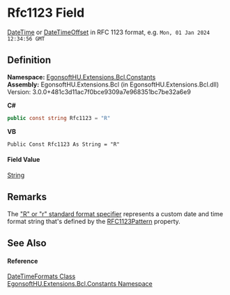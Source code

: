 # Rfc1123 Field


<a href="https://learn.microsoft.com/dotnet/api/system.datetime" target="_blank" rel="noopener noreferrer">DateTime</a> or <a href="https://learn.microsoft.com/dotnet/api/system.datetimeoffset" target="_blank" rel="noopener noreferrer">DateTimeOffset</a> in RFC 1123 format, e.g. `Mon, 01 Jan 2024 12:34:56 GMT`



## Definition
**Namespace:** <a href="N_EgonsoftHU_Extensions_Bcl_Constants.md">EgonsoftHU.Extensions.Bcl.Constants</a>  
**Assembly:** EgonsoftHU.Extensions.Bcl (in EgonsoftHU.Extensions.Bcl.dll) Version: 3.0.0+481c3d11ac7f0bce9309a7e968351bc7be32a6e9

**C#**
``` C#
public const string Rfc1123 = "R"
```
**VB**
``` VB
Public Const Rfc1123 As String = "R"
```



#### Field Value
<a href="https://learn.microsoft.com/dotnet/api/system.string" target="_blank" rel="noopener noreferrer">String</a>

## Remarks
The <a href="https://learn.microsoft.com/en-us/dotnet/standard/base-types/standard-date-and-time-format-strings#the-rfc1123-r-r-format-specifier" target="_blank" rel="noopener noreferrer">"R" or "r" standard format specifier</a> represents a custom date and time format string that's defined by the <a href="https://learn.microsoft.com/dotnet/api/system.globalization.datetimeformatinfo.rfc1123pattern" target="_blank" rel="noopener noreferrer">RFC1123Pattern</a> property.

## See Also


#### Reference
<a href="T_EgonsoftHU_Extensions_Bcl_Constants_DateTimeFormats.md">DateTimeFormats Class</a>  
<a href="N_EgonsoftHU_Extensions_Bcl_Constants.md">EgonsoftHU.Extensions.Bcl.Constants Namespace</a>  
